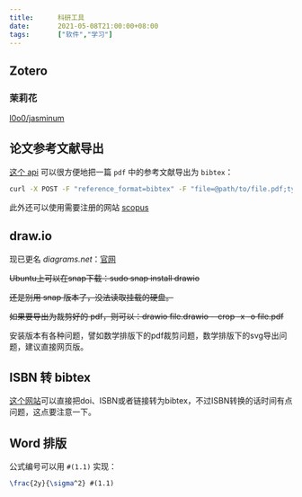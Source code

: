 ```yaml
---
title:      科研工具
date:       2021-05-08T21:00:00+08:00
tags:       ["软件","学习"]
---
```


## Zotero

### 茉莉花

[l0o0/jasminum](https://github.com/l0o0/jasminum)

## 论文参考文献导出

[这个 api](https://ref.scholarcy.com/api/) 可以很方便地把一篇 `pdf` 中的参考文献导出为 `bibtex`：
```bash
curl -X POST -F "reference_format=bibtex" -F "file=@path/to/file.pdf;type=application/pdf" https://ref.scholarcy.com/api/references/download
```

此外还可以使用需要注册的网站 [scopus](https://www.scopus.com/search/form.uri#basic)

## draw.io

现已更名 *diagrams.net*：[官网](https://www.diagrams.net/)

~~Ubuntu上可以在snap下载：sudo snap install drawio~~

~~还是别用 snap 版本了，没法读取挂载的硬盘。~~

~~如果要导出为裁剪好的 pdf，则可以：drawio file.drawio --crop -x -o file.pdf~~

安装版本有各种问题，譬如数学排版下的pdf裁剪问题，数学排版下的svg导出问题，建议直接网页版。

## ISBN 转 bibtex

[这个网站](http://doi-to-bibtex-converter.herokuapp.com/)可以直接把doi、ISBN或者链接转为bibtex，不过ISBN转换的话时间有点问题，这点要注意一下。

## Word 排版

公式编号可以用 `#(1.1)` 实现：

```latex
\frac{2y}{\sigma^2} #(1.1)
```